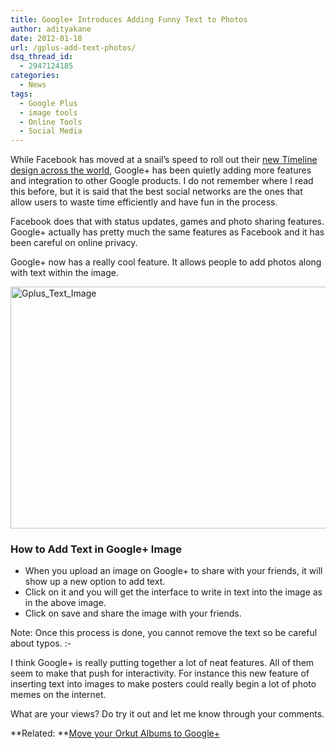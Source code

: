 ```yaml
---
title: Google+ Introduces Adding Funny Text to Photos
author: adityakane
date: 2012-01-18
url: /gplus-add-text-photos/
dsq_thread_id:
  - 2947124185
categories:
  - News
tags:
  - Google Plus
  - image tools
  - Online Tools
  - Social Media
---
```

While Facebook has moved at a snail&#8217;s speed to roll out their [new Timeline design across the world][1], Google+ has been quietly adding more features and integration to other Google products. I do not remember where I read this before, but it is said that the best social networks are the ones that allow users to waste time efficiently and have fun in the process.

Facebook does that with status updates, games and photo sharing features. Google+ actually has pretty much the same features as Facebook and it has been careful on online privacy.

Google+ now has a really cool feature. It allows people to add photos along with text within the image.

[<img style="background-image: none; padding-left: 0px; padding-right: 0px; display: inline; padding-top: 0px; border: 0px;" title="Add Text to Photos on Google+" src="http://cdn.devilsworkshop.org/files/2012/01/Gplus_Text_Image_thumb.png" alt="Gplus_Text_Image" width="570" height="387" border="0" />][2]

### How to Add Text in Google+ Image

  * When you upload an image on Google+ to share with your friends, it will show up a new option to add text.
  * Click on it and you will get the interface to write in text into the image as in the above image.
  * Click on save and share the image with your friends.

Note: Once this process is done, you cannot remove the text so be careful about typos. <img src="http://devilsworkshop.org/wp-includes/images/smilies/simple-smile.png" alt=":-)" class="wp-smiley" style="height: 1em; max-height: 1em;" />

I think Google+ is really putting together a lot of neat features. All of them seem to make that push for interactivity. For instance this new feature of inserting text into images to make posters could really begin a lot of photo memes on the internet.

What are your views? Do try it out and let me know through your comments.

**Related: **[Move your Orkut Albums to Google+][3]

 [1]: http://devilsworkshop.org/facebook-timeline-profiles-worldwide/
 [2]: http://cdn.devilsworkshop.org/files/2012/01/Gplus_Text_Image.png
 [3]: http://devilsworkshop.org/simplest-move-orkut-albums-google/
